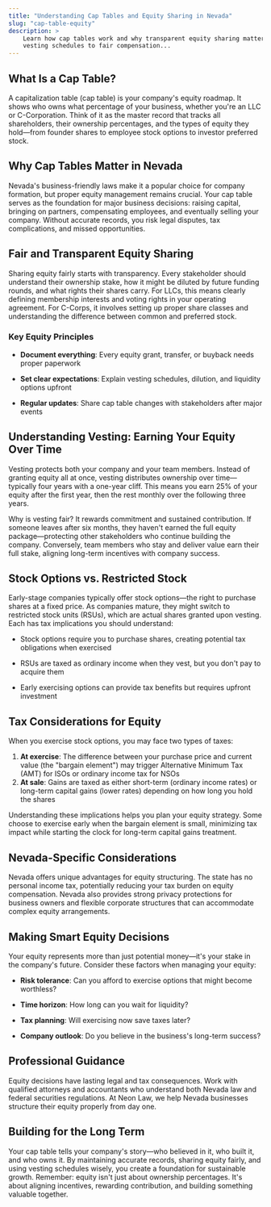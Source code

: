```yaml
---
title: "Understanding Cap Tables and Equity Sharing in Nevada"
slug: "cap-table-equity"
description: >
    Learn how cap tables work and why transparent equity sharing matters for Nevada LLCs and C-Corps. From
    vesting schedules to fair compensation...
---
```


## What Is a Cap Table?

A capitalization table (cap table) is your company's equity roadmap. It shows who owns what percentage of your business,
whether you're an LLC or C-Corporation. Think of it as the master record that tracks all shareholders, their ownership
percentages, and the types of equity they hold—from founder shares to employee stock options to investor preferred
stock.

## Why Cap Tables Matter in Nevada

Nevada's business-friendly laws make it a popular choice for company formation, but proper equity management remains
crucial. Your cap table serves as the foundation for major business decisions: raising capital, bringing on partners,
compensating employees, and eventually selling your company. Without accurate records, you risk legal disputes, tax
complications, and missed opportunities.

## Fair and Transparent Equity Sharing

Sharing equity fairly starts with transparency. Every stakeholder should understand their ownership stake, how it might
be diluted by future funding rounds, and what rights their shares carry. For LLCs, this means clearly defining
membership interests and voting rights in your operating agreement. For C-Corps, it involves setting up proper share
classes and understanding the difference between common and preferred stock.

### Key Equity Principles

- **Document everything**: Every equity grant, transfer, or buyback needs proper paperwork

- **Set clear expectations**: Explain vesting schedules, dilution, and liquidity options upfront

- **Regular updates**: Share cap table changes with stakeholders after major events

## Understanding Vesting: Earning Your Equity Over Time

Vesting protects both your company and your team members. Instead of granting equity all at once, vesting distributes
ownership over time—typically four years with a one-year cliff. This means you earn 25% of your equity after the first
year, then the rest monthly over the following three years.

Why is vesting fair? It rewards commitment and sustained contribution. If someone leaves after six months, they haven't
earned the full equity package—protecting other stakeholders who continue building the company. Conversely, team members
who stay and deliver value earn their full stake, aligning long-term incentives with company success.

## Stock Options vs. Restricted Stock

Early-stage companies typically offer stock options—the right to purchase shares at a fixed price. As companies mature,
they might switch to restricted stock units (RSUs), which are actual shares granted upon vesting. Each has tax
implications you should understand:

- Stock options require you to purchase shares, creating potential tax obligations when exercised

- RSUs are taxed as ordinary income when they vest, but you don't pay to acquire them

- Early exercising options can provide tax benefits but requires upfront investment

## Tax Considerations for Equity

When you exercise stock options, you may face two types of taxes:

1. **At exercise**: The difference between your purchase price and current value (the "bargain element") may trigger
   Alternative Minimum Tax (AMT) for ISOs or ordinary income tax for NSOs
2. **At sale**: Gains are taxed as either short-term (ordinary income rates) or long-term capital gains (lower rates)
   depending on how long you hold the shares

Understanding these implications helps you plan your equity strategy. Some choose to exercise early when the bargain
element is small, minimizing tax impact while starting the clock for long-term capital gains treatment.

## Nevada-Specific Considerations

Nevada offers unique advantages for equity structuring. The state has no personal income tax, potentially reducing your
tax burden on equity compensation. Nevada also provides strong privacy protections for business owners and flexible
corporate structures that can accommodate complex equity arrangements.

## Making Smart Equity Decisions

Your equity represents more than just potential money—it's your stake in the company's future. Consider these factors
when managing your equity:

- **Risk tolerance**: Can you afford to exercise options that might become worthless?

- **Time horizon**: How long can you wait for liquidity?

- **Tax planning**: Will exercising now save taxes later?

- **Company outlook**: Do you believe in the business's long-term success?

## Professional Guidance

Equity decisions have lasting legal and tax consequences. Work with qualified attorneys and accountants who understand
both Nevada law and federal securities regulations. At Neon Law, we help Nevada businesses structure their equity
properly from day one.

## Building for the Long Term

Your cap table tells your company's story—who believed in it, who built it, and who owns it. By maintaining accurate
records, sharing equity fairly, and using vesting schedules wisely, you create a foundation for sustainable growth.
Remember: equity isn't just about ownership percentages. It's about aligning incentives, rewarding contribution, and
building something valuable together.

